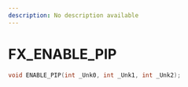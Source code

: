 ```yaml
---
description: No description available 
---
```


# FX\_ENABLE_PIP

```cpp
void ENABLE_PIP(int _Unk0, int _Unk1, int _Unk2);
```